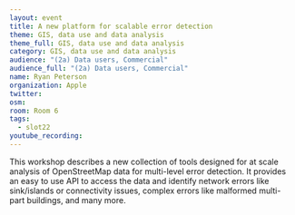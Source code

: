 ```yaml
---
layout: event
title: A new platform for scalable error detection
theme: GIS, data use and data analysis
theme_full: GIS, data use and data analysis
category: GIS, data use and data analysis
audience: "(2a) Data users, Commercial"
audience_full: "(2a) Data users, Commercial"
name: Ryan Peterson
organization: Apple
twitter: 
osm: 
room: Room 6
tags:
  - slot22
youtube_recording:
---
```

This workshop describes a new collection of tools designed for at scale analysis of OpenStreetMap data for multi-level error detection. It provides an easy to use API to access the data and identify network errors like sink/islands or connectivity issues, complex errors like malformed multi-part buildings, and many more.
